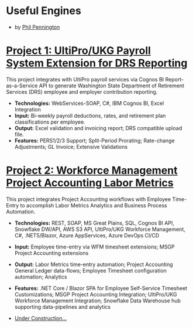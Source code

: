 # Useful Engines
* by [Phil Pennington](http://PhilPennington.me)

# [Project 1: UltiPro/UKG Payroll System Extension for DRS Reporting](https://github.com/0xC0DE4F00D/UltiProPERS)

This project integrates with UltiPro payroll services via Cognos BI Report-as-a-Service API to generate Washington State Department of Retirement Services (DRS) employee and employer contribution reporting.
* **Technologies:** WebServices-SOAP, C#, IBM Cognos BI, Excel Integration
* **Input:** Bi-weekly payroll deductions, rates, and retirement plan classifications per employee. 
* **Output:** Excel validation and invoicing report; DRS compatible upload file.
* **Features:** PERS1/2/3 Support; Split-Period Prorating; Rate-change Adjustments; GL Invoice; Extensive Validations  

# [Project 2: Workforce Management Project Accounting Labor Metrics](https://github.com/0xC0DE4F00D/WFMLaborMetrics)

This project integrates Project Accounting workflows with Employee Time-Entry to accomplish Labor Metrics Analytics and Business Process Automation.
* **Technologies:** REST, SOAP, MS Great Plains, SQL, Cognos BI API, Snowflake DW/API, AWS S3 API, UltiPro/UKG Workforce Management, C#, .NET5/Blazor, Azure AppServices, Azure DevOps CI/CD
* **Input:** Employee time-entry via WFM timesheet extensions; MSGP Project Accounting extensions 
* **Output:** Labor Metrics time-entry automation; Project Accounting General Ledger data-flows; Employee Timesheet configuration automation; Analytics
* **Features:** .NET Core / Blazor SPA for Employee Self-Service Timesheet Customizations; MSGP Project Accounting Integration; UltiPro/UKG Workforce Management Integration; Snowflake Data Warehouse hub supporting data-pipelines and analytics

* [Under Construction...](https://UsefulEngines.com)

